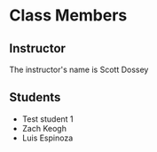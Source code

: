 # Class Members

## Instructor

The instructor's name is Scott Dossey

## Students

- Test student 1
- Zach Keogh
- Luis Espinoza